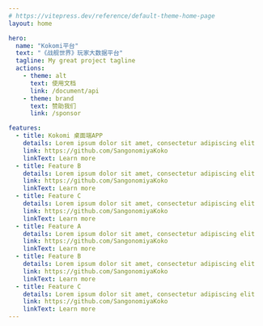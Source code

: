 ```yaml
---
# https://vitepress.dev/reference/default-theme-home-page
layout: home

hero:
  name: "Kokomi平台"
  text: "《战舰世界》玩家大数据平台"
  tagline: My great project tagline
  actions:
    - theme: alt
      text: 使用文档
      link: /document/api
    - theme: brand
      text: 赞助我们
      link: /sponsor

features:
  - title: Kokomi 桌面端APP
    details: Lorem ipsum dolor sit amet, consectetur adipiscing elit
    link: https://github.com/SangonomiyaKoko
    linkText: Learn more
  - title: Feature B
    details: Lorem ipsum dolor sit amet, consectetur adipiscing elit
    link: https://github.com/SangonomiyaKoko
    linkText: Learn more
  - title: Feature C
    details: Lorem ipsum dolor sit amet, consectetur adipiscing elit
    link: https://github.com/SangonomiyaKoko
    linkText: Learn more
  - title: Feature A
    details: Lorem ipsum dolor sit amet, consectetur adipiscing elit
    link: https://github.com/SangonomiyaKoko
    linkText: Learn more
  - title: Feature B
    details: Lorem ipsum dolor sit amet, consectetur adipiscing elit
    link: https://github.com/SangonomiyaKoko
    linkText: Learn more
  - title: Feature C
    details: Lorem ipsum dolor sit amet, consectetur adipiscing elit
    link: https://github.com/SangonomiyaKoko
    linkText: Learn more
---
```

